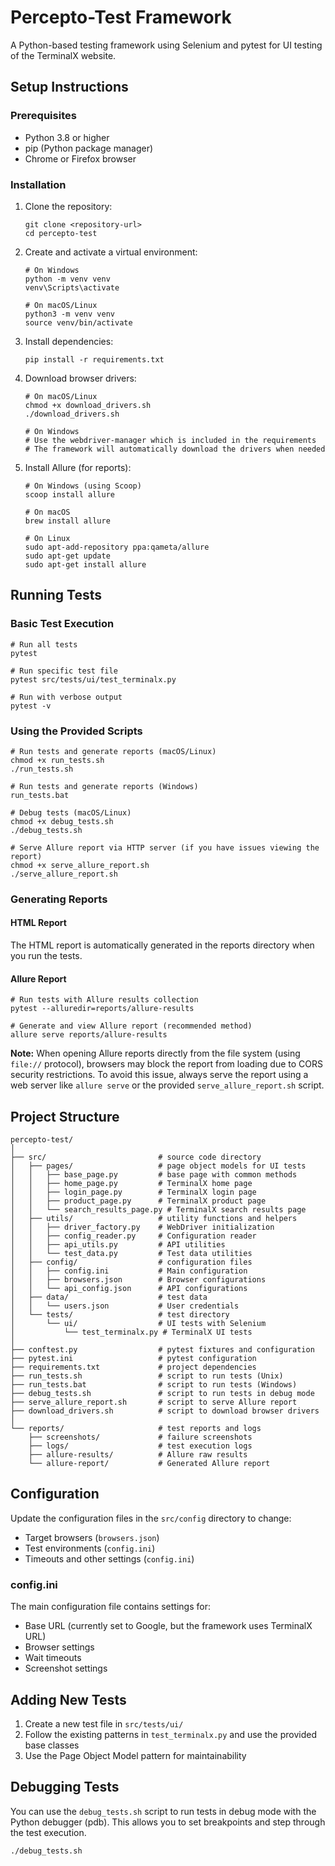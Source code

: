 # Percepto-Test Framework

A Python-based testing framework using Selenium and pytest for UI testing of the TerminalX website.

## Setup Instructions

### Prerequisites

- Python 3.8 or higher
- pip (Python package manager)
- Chrome or Firefox browser

### Installation

1. Clone the repository:

   ```
   git clone <repository-url>
   cd percepto-test
   ```

2. Create and activate a virtual environment:

   ```
   # On Windows
   python -m venv venv
   venv\Scripts\activate

   # On macOS/Linux
   python3 -m venv venv
   source venv/bin/activate
   ```

3. Install dependencies:

   ```
   pip install -r requirements.txt
   ```

4. Download browser drivers:

   ```
   # On macOS/Linux
   chmod +x download_drivers.sh
   ./download_drivers.sh

   # On Windows
   # Use the webdriver-manager which is included in the requirements
   # The framework will automatically download the drivers when needed
   ```

5. Install Allure (for reports):

   ```
   # On Windows (using Scoop)
   scoop install allure

   # On macOS
   brew install allure

   # On Linux
   sudo apt-add-repository ppa:qameta/allure
   sudo apt-get update
   sudo apt-get install allure
   ```

## Running Tests

### Basic Test Execution

```
# Run all tests
pytest

# Run specific test file
pytest src/tests/ui/test_terminalx.py

# Run with verbose output
pytest -v
```

### Using the Provided Scripts

```
# Run tests and generate reports (macOS/Linux)
chmod +x run_tests.sh
./run_tests.sh

# Run tests and generate reports (Windows)
run_tests.bat

# Debug tests (macOS/Linux)
chmod +x debug_tests.sh
./debug_tests.sh

# Serve Allure report via HTTP server (if you have issues viewing the report)
chmod +x serve_allure_report.sh
./serve_allure_report.sh
```

### Generating Reports

#### HTML Report

The HTML report is automatically generated in the reports directory when you run the tests.

#### Allure Report

```
# Run tests with Allure results collection
pytest --alluredir=reports/allure-results

# Generate and view Allure report (recommended method)
allure serve reports/allure-results
```

**Note:** When opening Allure reports directly from the file system (using `file://` protocol),
browsers may block the report from loading due to CORS security restrictions.
To avoid this issue, always serve the report using a web server like `allure serve`
or the provided `serve_allure_report.sh` script.

## Project Structure

```
percepto-test/
│
├── src/                         # source code directory
│   ├── pages/                   # page object models for UI tests
│   │   ├── base_page.py         # base page with common methods
│   │   ├── home_page.py         # TerminalX home page
│   │   ├── login_page.py        # TerminalX login page
│   │   ├── product_page.py      # TerminalX product page
│   │   └── search_results_page.py # TerminalX search results page
│   ├── utils/                   # utility functions and helpers
│   │   ├── driver_factory.py    # WebDriver initialization
│   │   ├── config_reader.py     # Configuration reader
│   │   ├── api_utils.py         # API utilities
│   │   └── test_data.py         # Test data utilities
│   ├── config/                  # configuration files
│   │   ├── config.ini           # Main configuration
│   │   ├── browsers.json        # Browser configurations
│   │   └── api_config.json      # API configurations
│   ├── data/                    # test data
│   │   └── users.json           # User credentials
│   └── tests/                   # test directory
│       └── ui/                  # UI tests with Selenium
│           └── test_terminalx.py # TerminalX UI tests
│
├── conftest.py                  # pytest fixtures and configuration
├── pytest.ini                   # pytest configuration
├── requirements.txt             # project dependencies
├── run_tests.sh                 # script to run tests (Unix)
├── run_tests.bat                # script to run tests (Windows)
├── debug_tests.sh               # script to run tests in debug mode
├── serve_allure_report.sh       # script to serve Allure report
├── download_drivers.sh          # script to download browser drivers
│
└── reports/                     # test reports and logs
    ├── screenshots/             # failure screenshots
    ├── logs/                    # test execution logs
    ├── allure-results/          # Allure raw results
    └── allure-report/           # Generated Allure report
```

## Configuration

Update the configuration files in the `src/config` directory to change:

- Target browsers (`browsers.json`)
- Test environments (`config.ini`)
- Timeouts and other settings (`config.ini`)

### config.ini

The main configuration file contains settings for:

- Base URL (currently set to Google, but the framework uses TerminalX URL)
- Browser settings
- Wait timeouts
- Screenshot settings

## Adding New Tests

1. Create a new test file in `src/tests/ui/`
2. Follow the existing patterns in `test_terminalx.py` and use the provided base classes
3. Use the Page Object Model pattern for maintainability

## Debugging Tests

You can use the `debug_tests.sh` script to run tests in debug mode with the Python debugger (pdb).
This allows you to set breakpoints and step through the test execution.

```
./debug_tests.sh
```
